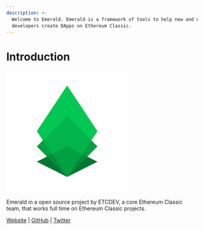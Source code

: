 ```yaml
---
description: >-
  Welcome to Emerald. Emerald is a framework of tools to help new and existing
  developers create DApps on Ethereum Classic.
---
```


# Introduction

![Emerald](.gitbook/assets/emerald_sdk_green.jpg)

Emerald in a open source project by ETCDEV, a core Ethereum Classic team, that works full time on Ethereum Classic projects.

[Website](http://etcdevteam.com) \| [GitHub](http://github.com/etcdevteam/) \| [Twitter](https://twitter.com/etcdev) 

